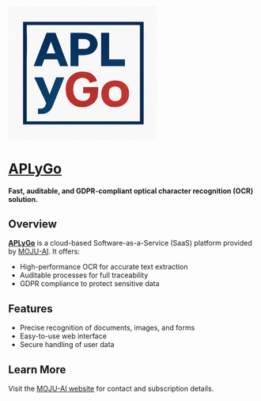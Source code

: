 [<img src="www/aply_go_logo.png" width="300"/>](https://secured.moju-apps.fr/aply_go/)

# [APLyGo](https://secured.moju-apps.fr/aply_go/)

**Fast, auditable, and GDPR-compliant optical character recognition (OCR) solution.**

## Overview

[**APLyGo**](https://secured.moju-apps.fr/aply_go/) is a cloud-based Software-as-a-Service (SaaS) platform provided by [MOJU-AI](https://moju-apps.fr/). It offers:

- High-performance OCR for accurate text extraction
- Auditable processes for full traceability
- GDPR compliance to protect sensitive data

## Features

- Precise recognition of documents, images, and forms
- Easy-to-use web interface
- Secure handling of user data

## Learn More

Visit the [MOJU-AI website](https://moju-apps.fr/) for contact and subscription details.
